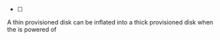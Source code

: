 - [ ] 
A thin provisioned disk can be inflated into a thick provisioned disk when the is powered of
 
